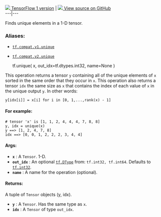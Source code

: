 [ ![](https://tensorflow.google.cn/images/tf_logo_32px.png) TensorFlow 1
version](/versions/r1.15/api_docs/python/tf/unique) |  [
![](https://tensorflow.google.cn/images/GitHub-Mark-32px.png) View source on
GitHub
](https://github.com/tensorflow/tensorflow/blob/r2.0/tensorflow/python/ops/array_ops.py#L1618-L1624)  
---|---  
  
Finds unique elements in a 1-D tensor.

### Aliases:

  * [`tf.compat.v1.unique`](/api_docs/python/tf/unique)
  * [`tf.compat.v2.unique`](/api_docs/python/tf/unique)

    
    
    tf.unique(
        x,
        out_idx=tf.dtypes.int32,
        name=None
    )
    

This operation returns a tensor `y` containing all of the unique elements of
`x` sorted in the same order that they occur in `x`. This operation also
returns a tensor `idx` the same size as `x` that contains the index of each
value of `x` in the unique output `y`. In other words:

`y[idx[i]] = x[i] for i in [0, 1,...,rank(x) - 1]`

#### For example:

    
    
    # tensor 'x' is [1, 1, 2, 4, 4, 4, 7, 8, 8]
    y, idx = unique(x)
    y ==> [1, 2, 4, 7, 8]
    idx ==> [0, 0, 1, 2, 2, 2, 3, 4, 4]
    

#### Args:

  * **`x`** : A `Tensor`. 1-D.
  * **`out_idx`** : An optional [`tf.DType`](https://tensorflow.google.cn/api_docs/python/tf/dtypes/DType) from: `tf.int32, tf.int64`. Defaults to [`tf.int32`](https://tensorflow.google.cn/api_docs/python/tf#int32).
  * **`name`** : A name for the operation (optional).

#### Returns:

A tuple of `Tensor` objects (y, idx).

  * **`y`** : A `Tensor`. Has the same type as `x`.
  * **`idx`** : A `Tensor` of type `out_idx`.


